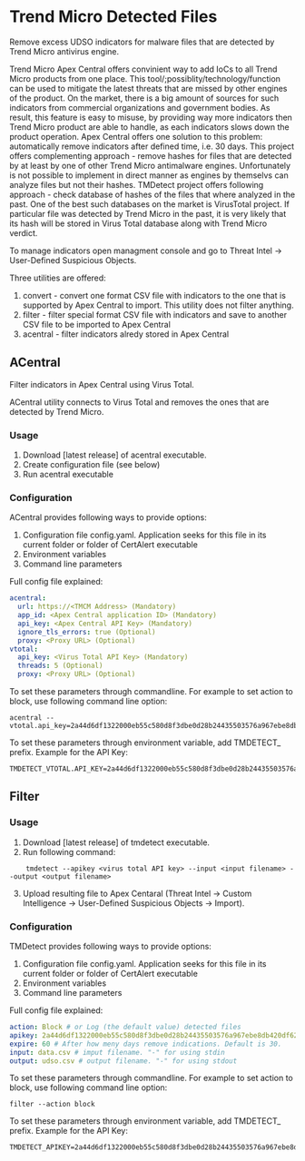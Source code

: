 # Trend Micro Detected Files

Remove excess UDSO indicators for malware files that are detected by Trend Micro antivirus engine.

Trend Micro Apex Central offers convinient way to add IoCs to all Trend Micro products from one place. This tool/;possiblity/technology/function can be used to mitigate the latest threats that are missed by other engines of the product. On the market, there is a big amount of sources for such indicators from commercial organizations and government bodies. As result, this feature is easy to misuse, by providing way more indicators then Trend Micro product are able to handle, as each indicators slows down the product operation. Apex Central offers one solution to this problem: automatically remove indicators after defined time, i.e. 30 days. This project offers complementing approach - remove hashes for files that are detected by at least by one of other Trend Micro antimalware engines. Unfortunately is not possible to implement in direct manner as engines by themselvs can analyze files but not their hashes. TMDetect project offers following approach - check database of hashes of the files that where analyzed in the past. One of the best such databases on the market is VirusTotal project. If particular file was detected by Trend Micro in the past, it is very likely that its hash will be stored in Virus Total database along with Trend Micro verdict.


To manage indicators open managment console and go to Threat Intel -> User-Defined Suspicious Objects. 

Three utilities are offered:
1. convert - convert one format CSV file with indicators to the one that is supported by Apex Central to import. This utility does not filter anything.
2. filter - filter special format CSV file with indicators and save to another CSV file to be imported to Apex Central
3. acentral - filter indicators alredy stored in Apex Central

## ACentral
Filter indicators in Apex Central using Virus Total. 

ACentral utility connects to Virus Total and removes the ones that are detected by Trend Micro.

### Usage 
1. Download [latest release] of acentral executable.
2. Create configuration file (see below)
3. Run acentral executable

### Configuration

ACentral provides following ways to provide options:
1. Configuration file config.yaml. Application seeks for this file in its current folder or folder of CertAlert executable
2. Environment variables
3. Command line parameters

Full config file explained:
```yaml
acentral:
  url: https://<TMCM Address> (Mandatory)
  app_id: <Apex Central application ID> (Mandatory)
  api_key: <Apex Central API Key> (Mandatory)
  ignore_tls_errors: true (Optional)
  proxy: <Proxy URL> (Optional)
vtotal:
  api_key: <Virus Total API Key> (Mandatory)
  threads: 5 (Optional)
  proxy: <Proxy URL> (Optional)
```

To set these parameters through commandline. For example to set action to block, use following command line option:
```commandline 
acentral --vtotal.api_key=2a44d6df1322000eb55c580d8f3dbe0d28b24435503576a967ebe8db420df628
```

To set these parameters through environment variable, add TMDETECT_ prefix. Example for the API Key:
```commandline
TMDETECT_VTOTAL.API_KEY=2a44d6df1322000eb55c580d8f3dbe0d28b24435503576a967ebe8db420df628
```

## Filter

### Usage
1. Download [latest release] of tmdetect executable.
2. Run following command:
```
    tmdetect --apikey <virus total API key> --input <input filename> --output <output filename>
```
3. Upload resulting file to Apex Centaral (Threat Intel -> Custom Intelligence -> User-Defined Suspicious Objects -> Import).

### Configuration

TMDetect provides following ways to provide options:
1. Configuration file config.yaml. Application seeks for this file in its current folder or folder of CertAlert executable
2. Environment variables
3. Command line parameters

Full config file explained:
```yaml
action: Block # or Log (the default value) detected files
apikey: 2a44d6df1322000eb55c580d8f3dbe0d28b24435503576a967ebe8db420df628 #  VirusTotal API key
expire: 60 # After how meny days remove indications. Default is 30.
input: data.csv # imput filename. "-" for using stdin
output: udso.csv # output filename. "-" for using stdout
```

To set these parameters through commandline. For example to set action to block, use following command line option:
```commandline 
filter --action block
```

To set these parameters through environment variable, add TMDETECT_ prefix. Example for the API Key:
```commandline
TMDETECT_APIKEY=2a44d6df1322000eb55c580d8f3dbe0d28b24435503576a967ebe8db420df628
```
